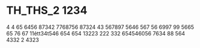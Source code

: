 # TH_THS_2 1234
4
4
65
6456
87342
7768756
87324
43
567897
5646
567
56
6997
99
5665
65
76
67
11ẻtt34t546
654
654
13223
222
332
654546056
7634
88
564
4332
2
4323
